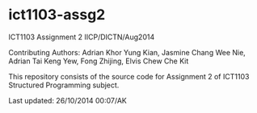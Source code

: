 ict1103-assg2
=============

ICT1103 Assignment 2
IICP/DICTN/Aug2014

Contributing Authors: Adrian Khor Yung Kian, Jasmine Chang Wee Nie, Adrian Tai Keng Yew, Fong Zhijing, Elvis Chew Che Kit

This repository consists of the source code for Assignment 2 of ICT1103 Structured Programming subject.

Last updated: 26/10/2014 00:07/AK

